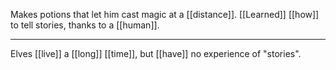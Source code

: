 Makes potions that let him cast magic at a [[distance]].
[[Learned]] [[how]] to tell stories, thanks to a [[human]].

* * *

Elves [[live]] a [[long]] [[time]], but [[have]] no experience of "stories".